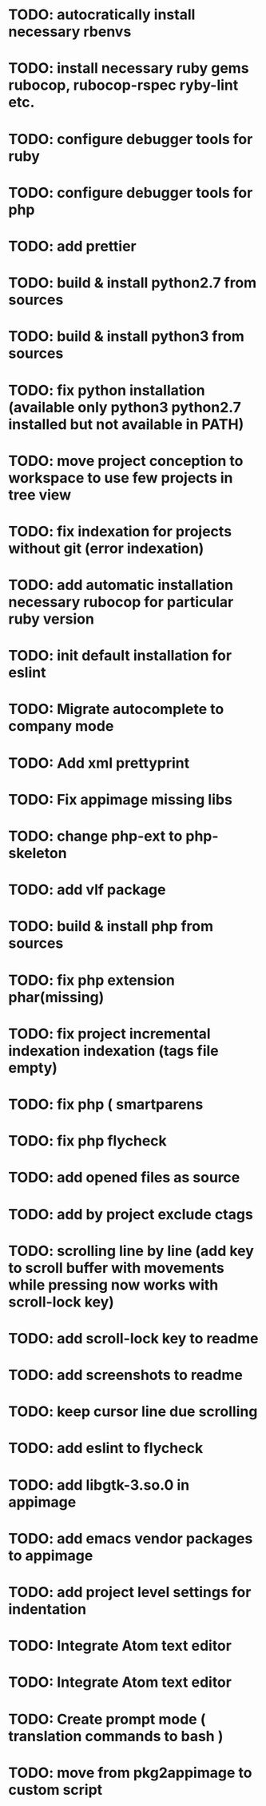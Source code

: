 # TODO: autocratically install necessary rbenvs
# TODO: install necessary ruby gems rubocop, rubocop-rspec ryby-lint etc.
# TODO: configure debugger tools for ruby
# TODO: configure debugger tools for php
# TODO: add prettier
# TODO: build & install python2.7 from sources
# TODO: build & install python3 from sources
# TODO: fix python installation (available only python3 python2.7 installed but not available in PATH)
# TODO: move project conception to workspace to use few projects in tree view
# TODO: fix indexation for projects without git (error indexation)
# TODO: add automatic installation necessary rubocop for particular ruby version
# TODO: init default installation for eslint
# TODO: Migrate autocomplete to company mode
# TODO: Add xml prettyprint
# TODO: Fix appimage missing libs
# TODO: change php-ext to php-skeleton
# TODO: add vlf package
# TODO: build & install php from sources
# TODO: fix php extension phar(missing)
# TODO: fix project incremental indexation indexation (tags file empty)
# TODO: fix php ( smartparens
# TODO: fix php flycheck
# TODO: add opened files as source
# TODO: add by project exclude ctags
# TODO: scrolling line by line (add key to scroll buffer with movements while pressing now works with scroll-lock key)
# TODO: add scroll-lock key to readme
# TODO: add screenshots to readme
# TODO: keep cursor line due scrolling
# TODO: add eslint to flycheck
# TODO: add libgtk-3.so.0 in appimage
# TODO: add emacs vendor packages to appimage
# TODO: add project level settings for indentation
# TODO: Integrate Atom text editor
# TODO: Integrate Atom text editor
# TODO: Create prompt mode ( translation commands to bash )
# TODO: move from pkg2appimage to custom script
